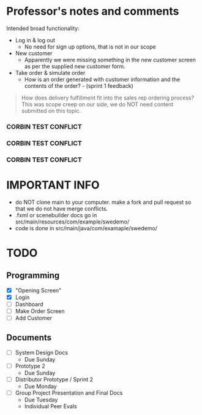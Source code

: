 # Professor's notes and comments

Intended broad functionality:
- Log in & log out
  - No need for sign up options, that is not in our scope
- New customer
  - Apparently we were missing something in the new customer screen as per the supplied new customer form. 
- Take order & simulate order
  - How is an order generated with customer information and the contents of the order? - (sprint 1 feedback)

> How does delivery fulfillment fit into the sales rep ordering process? 
This was scope creep on our side, we do NOT need content submitted on this topic. 

### CORBIN TEST CONFLICT
### CORBIN TEST CONFLICT
### CORBIN TEST CONFLICT

# IMPORTANT INFO

- do NOT clone main to your computer. make a fork and pull request so that we do not have merge conflicts. 
- .fxml or scenebuilder docs go in src/main/resources/com/example/swedemo/
- code is done in src/main/java/com/examaple/swedemo/

# TODO

## Programming

- [x] "Opening Screen" 
- [x] Login 
- [ ] Dashboard
- [ ] Make Order Screen
- [ ] Add Customer

## Documents

- [ ] System Design Docs
  - Due Sunday
- [ ] Prototype 2
  - Due Sunday
- [ ] Distributor Prototype / Sprint 2
  - Due Monday
- [ ] Group Project Presentation and Final Docs
  - Due Tuesday
  - Individual Peer Evals
